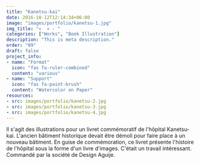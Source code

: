 ```yaml
---
title: "Kanetsu-kai"
date: 2016-10-12T12:14:34+06:00
image: "images/portfolio/kanetsu-1.jpg"
img_title: "«  » - "
categories: ["Works", "Book Illustration"]
description: "This is meta description."
order: "09"
draft: false
project_info:
- name: "Format"
  icon: "fas fa-ruler-combined"
  content: "various"
- name: "Support"
  icon: "fas fa-paint-brush"
  content: "Watercolor on Paper"
resources:
- src: images/portfolio/kanetsu-2.jpg
- src: images/portfolio/kanetsu-3.jpg
- src: images/portfolio/kanetsu-4.jpg
---
```


Il s'agit des illustrations pour un livret commémoratif de l'hôpital Kanetsu-kai.
L'ancien bâtiment historique devait être démoli pour faire place à un nouveau bâtiment. En guise de commémoration, ce livret présente l'histoire de l'hôpital sous la forme d'un livre d'images. C'était un travail intéressant.  
Commandé par la société de Design Aguije.
